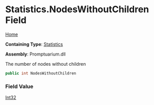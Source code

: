 # Statistics\.NodesWithoutChildren Field

[Home](../../../README.md)

**Containing Type**: [Statistics](../README.md)

**Assembly**: Promptuarium\.dll

  
The number of nodes without children

```csharp
public int NodesWithoutChildren
```

### Field Value

[Int32](https://docs.microsoft.com/en-us/dotnet/api/system.int32)

